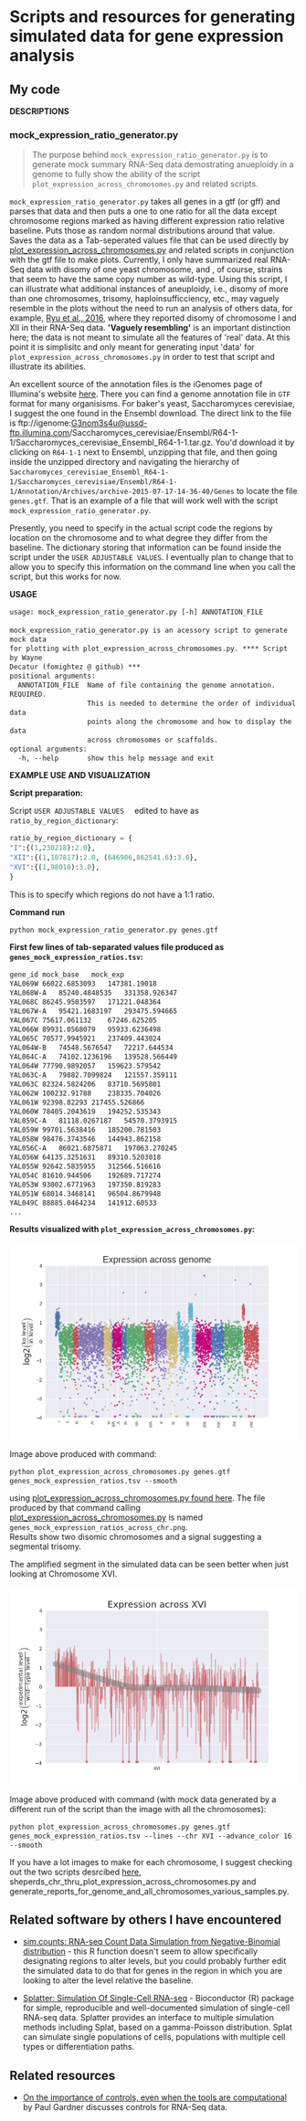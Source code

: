 # Scripts and resources for generating simulated data for gene expression analysis

My code
-------

**DESCRIPTIONS**

### mock_expression_ratio_generator.py

> The purpose behind `mock_expression_ratio_generator.py` is to generate mock summary RNA-Seq data demostrating anueploidy in a genome to fully show the ability of the script `plot_expression_across_chromosomes.py` and related scripts.

`mock_expression_ratio_generator.py` takes all genes in a gtf (or gff) and parses that data and then puts a one to
one ratio for all the data except chromosome regions marked as having 
different expression ratio relative baseline. Puts those as random normal
distributions around that value. Saves the data as a Tab-seperated values file
that can be used directly by [plot_expression_across_chromosomes.py](https://github.com/fomightez/sequencework/tree/master/plot_expression_across_chromosomes) and related 
scripts in conjunction with the gtf file to make plots. Currently, I only have summarized
real RNA-Seq data with disomy of one yeast chromosome, and , of course, strains that seem
to have the same copy number as wild-type. Using this script, I can illustrate 
what additional instances of aneuploidy, i.e., disomy of more than one chromosomes, trisomy, haploinsufficciency, etc., 
may vaguely resemble in the plots without the need to run an analysis of others data, for example, [Ryu et al., 2016](https://www.ncbi.nlm.nih.gov/pubmed/27585592), where they reported disomy of chromosome I and XII in their RNA-Seq data. **'Vaguely resembling'** is an important distinction here; the data is not meant to simulate all the features of 'real' data. At this point it is simplisitc and only meant for generating input 'data' for `plot_expression_across_chromosomes.py` in order to test that script and illustrate its abilities.

An excellent source of the annotation files is the iGenomes page of Illumina's website [here](https://support.illumina.com/sequencing/sequencing_software/igenome.html). There you can find a genome annotation file in `GTF` format for many organisisms. For baker's yeast, Saccharomyces cerevisiae, I suggest the one found in the Ensembl download. The direct link to the file is ftp://igenome:G3nom3s4u@ussd-ftp.illumina.com/Saccharomyces_cerevisiae/Ensembl/R64-1-1/Saccharomyces_cerevisiae_Ensembl_R64-1-1.tar.gz. You'd download it by clicking on `R64-1-1` next to Ensembl, unzipping that file, and then going inside the unzipped directory and navigating the hierarchy of `Saccharomyces_cerevisiae_Ensembl_R64-1-1/Saccharomyces_cerevisiae/Ensembl/R64-1-1/Annotation/Archives/archive-2015-07-17-14-36-40/Genes` to locate the file `genes.gtf`. That is an example of a file that will work well with the script `mock_expression_ratio_generator.py`.

Presently, you need to specify in the actual script code the regions by location on the chromosome and to what degree they differ from the baseline. The dictionary storing that information can be found inside the script under the `USER ADJUSTABLE VALUES`. I eventually plan to change that to allow you to specify this information on the command line when you call the script, but this works for now.

**USAGE**

```text
usage: mock_expression_ratio_generator.py [-h] ANNOTATION_FILE

mock_expression_ratio_generator.py is an acessory script to generate mock data
for plotting with plot_expression_across_chromosomes.py. **** Script by Wayne
Decatur (fomightez @ github) ***
positional arguments:
  ANNOTATION_FILE  Name of file containing the genome annotation. REQUIRED.
                   This is needed to determine the order of individual data
                   points along the chromosome and how to display the data
                   across chromosomes or scaffolds.
optional arguments:
  -h, --help       show this help message and exit
```

**EXAMPLE USE AND VISUALIZATION**

**Script preparation:**

Script `USER ADJUSTABLE VALUES  ` edited to have as `ratio_by_region_dictionary`:

```python
ratio_by_region_dictionary = {
"I":{(1,230218):2.0}, 
"XII":{(1,107817):2.0, (646906,862541.6):3.0},
"XVI":{(1,98010):3.0},
}
```

This is to specify which regions do not have a 1:1 ratio.

**Command run**

    python mock_expression_ratio_generator.py genes.gtf


**First few lines of tab-separated values file produced as `genes_mock_expression_ratios.tsv`:**
```
gene_id	mock_base	mock_exp
YAL069W	66022.6853093	147381.19018
YAL068W-A	85240.4848535	331358.926347
YAL068C	86245.9503597	171221.048364
YAL067W-A	95421.1683197	293475.594665
YAL067C	75617.061132	67246.625205
YAL066W	89931.0568079	95933.6236498
YAL065C	70577.9945921	237409.443024
YAL064W-B	74548.5676547	72217.644534
YAL064C-A	74102.1236196	139528.566449
YAL064W	77790.9892057	159623.579542
YAL063C-A	79882.7099824	121557.359111
YAL063C	82324.5824206	83710.5695801
YAL062W	100232.91788	238335.704026
YAL061W	92398.82293	217455.526866
YAL060W	78405.2043619	194252.535343
YAL059C-A	81118.0267187	54570.3793915
YAL059W	99701.5638416	185200.781503
YAL058W	98476.3743546	144943.862158
YAL056C-A	86021.6875871	197063.270245
YAL056W	64135.3251631	89310.5203018
YAL055W	92642.5835955	312566.516616
YAL054C	81610.944506	192689.717274
YAL053W	93002.6771963	197350.819283
YAL051W	68014.3468141	96504.8679948
YAL049C	88885.0464234	141912.60533
...
```

**Results visualized with `plot_expression_across_chromosomes.py`:**

![example plot](example_imgs/genes_mock_expression_ratios_across_chr.png)

Image above produced with command:

    python plot_expression_across_chromosomes.py genes.gtf genes_mock_expression_ratios.tsv --smooth

using [plot_expression_across_chromosomes.py found here](https://github.com/fomightez/sequencework/tree/master/plot_expression_across_chromosomes). The file produced by that command calling [plot_expression_across_chromosomes.py](https://github.com/fomightez/sequencework/tree/master/plot_expression_across_chromosomes) is named `genes_mock_expression_ratios_across_chr.png`.  
Results show two disomic chromosomes and a signal suggesting a segmental trisomy.

The amplified segment in the simulated data can be seen better when just looking at Chromosome XVI.

![example chromosome plot](example_imgs/genes_mock_expression_ratios_across_chr_XVI.png)

Image above produced with command (with mock data generated by a different run of the script than the image with all the chromosomes):

    python plot_expression_across_chromosomes.py genes.gtf genes_mock_expression_ratios.tsv --lines --chr XVI --advance_color 16 --smooth

If you have a lot images to make for each chromosome, I suggest checking out the two scripts desrcibed [here](https://github.com/fomightez/sequencework/tree/master/plot_expression_across_chromosomes#related), sheperds_chr_thru_plot_expression_across_chromosomes.py and generate_reports_for_genome_and_all_chromosomes_various_samples.py.

Related software by others I have encountered
--------------------------------------------

* [sim.counts: RNA-seq Count Data Simulation from Negative-Binomial distribution](https://rdrr.io/cran/ssizeRNA/man/sim.counts.html) - this R function doesn't seem to allow specifically designating regions to alter levels, but you could probably further edit the simulated data to do that for genes in the region in which you are looking to alter the level relative the baseline.

* [Splatter: Simulation Of Single-Cell RNA-seq](https://genomebiology.biomedcentral.com/articles/10.1186/s13059-017-1305-0) -  Bioconductor (R) package for simple, reproducible and well-documented simulation of single-cell RNA-seq data. Splatter provides an interface to multiple simulation methods including Splat, based on a gamma-Poisson distribution. Splat can simulate single populations of cells, populations with multiple cell types or differentiation paths.

Related resources
----------------

* [On the importance of controls, even when the tools are computational](http://rnainformation.blogspot.co.nz/2017/07/on-importance-of-controls-even-when.html) by Paul Gardner discusses controls for RNA-Seq data.
